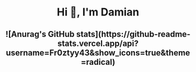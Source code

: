 

<h1 align="center">Hi 👋, I'm Damian</h1>

<h2 align="center">![Anurag's GitHub stats](https://github-readme-stats.vercel.app/api?username=Fr0ztyy43&show_icons=true&theme=radical)</h2>
